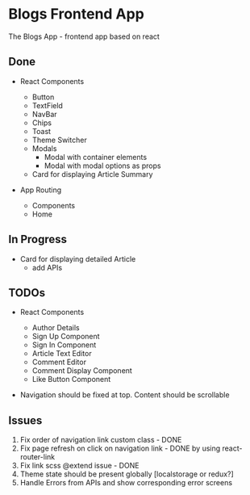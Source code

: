 # Blogs Frontend App

The Blogs App - frontend app based on react

## Done

- React Components

  - Button
  - TextField
  - NavBar
  - Chips
  - Toast
  - Theme Switcher
  - Modals
    - Modal with container elements
    - Modal with modal options as props
  - Card for displaying Article Summary

- App Routing
  - Components
  - Home

## In Progress

- Card for displaying detailed Article
  - add APIs

## TODOs

- React Components

  - Author Details
  - Sign Up Component
  - Sign In Component
  - Article Text Editor
  - Comment Editor
  - Comment Display Component
  - Like Button Component

- Navigation should be fixed at top. Content should be scrollable

## Issues

1. Fix order of navigation link custom class - DONE
2. Fix page refresh on click on navigation link - DONE by using react-router-link
3. Fix link scss @extend issue - DONE
4. Theme state should be present globally [localstorage or redux?]
5. Handle Errors from APIs and show corresponding error screens
